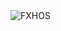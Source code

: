 <div align="justify">
<picture>
    <source media="(prefers-color-scheme: dark)" srcset="https://i.ibb.co/cXgmVRr2/output-gif.gif">
    <source media="(prefers-color-scheme: light)" srcset="https://i.ibb.co/cXgmVRr2/output-gif.gif">
    <img alt="FXHOS" src="https://i.ibb.co/cXgmVRr2/output-gif.gif">
</picture>
</div>